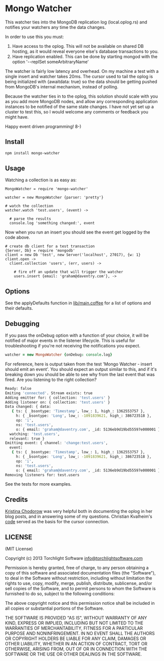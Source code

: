 # Mongo Watcher

This watcher ties into the MongoDB replication log (local.oplog.rs) and notifies your watchers any time the data changes.

In order to use this you must:

1. Have access to the oplog.  This will not be available on shared DB hosting, as it would reveal everyone else's database transactions to you.
2. Have replication enabled.  This can be done by starting mongod with the option '--replSet someArbitraryName'

The watcher is fairly low latency and overhead.  On my machine a test with a single insert and watcher takes 20ms.  The cursor used to tail the oplog is being initialized with {awaitdata: true} so the data should be getting pushed from MongoDB's internal mechanism, instead of polling.

Because the watcher ties in to the oplog, this solution should scale with you as you add more MongoDB nodes, and allow any corresponding application instances to be notified of the same state changes.  I have not yet set up a cluster to test this, so I would welcome any comments or feedback you might have.

Happy event driven programming!  8-)

## Install

```bash
npm install mongo-watcher
```

## Usage

Watching a collection is as easy as:

```coffee-script
MongoWatcher = require 'mongo-watcher'

watcher = new MongoWatcher {parser: 'pretty'}

# watch the collection
watcher.watch 'test.users', (event) ->

  # parse the results
  console.log 'something changed:', event
```

Now when you run an insert you should see the event get logged by the code above.

```coffee-script
# create db client for a test transaction
{Server, Db} = require 'mongodb'
client = new Db 'test', new Server('localhost', 27017), {w: 1}
client.open ->
  client.collection 'users', (err, users) ->

    # fire off an update that will trigger the watcher
    users.insert {email: 'graham@daventry.com'}, ->
```

## Options

See the applyDefaults function in [lib/main.coffee](https://github.com/TorchlightSoftware/mongo-watch/blob/master/lib/main.coffee) for a list of options and their defaults.

## Debugging

If you pass the onDebug option with a function of your choice, it will be notified of major events in the listener lifecycle.  This is useful for troubleshooting if you're not receiving the notifications you expect.

```coffee
watcher = new MongoWatcher {onDebug: console.log}
```

For reference, here is output taken from the test 'Mongo Watcher - insert should emit an event'.  You should expect an output similar to this, and if it's breaking down you should be able to see why from the last event that was fired.  Are you listening to the right collection?

```bash
Ready: false
Emiting 'connected'. Stream exists: true
Adding emitter for: { collection: 'test.users' }
Adding listener on: { collection: 'test.users' }
Data changed: { data:
   { ts: { _bsontype: 'Timestamp', low_: 1, high_: 1362553757 },
     h: { _bsontype: 'Long', low_: -1091839621, high_: 386723518 },
     op: 'i',
     ns: 'test.users',
     o: { email: 'graham@daventry.com', _id: 5136eb9d19bd55597e000001 } },
  watching: 'test.users',
  relevant: true }
Emitting event: { channel: 'change:test.users',
  event:
   { ts: { _bsontype: 'Timestamp', low_: 1, high_: 1362553757 },
     h: { _bsontype: 'Long', low_: -1091839621, high_: 386723518 },
     op: 'i',
     ns: 'test.users',
     o: { email: 'graham@daventry.com', _id: 5136eb9d19bd55597e000001 } } }
Removing listeners for: test.users
```

See the tests for more examples.

## Credits

[Kristina Chodorow](http://www.kchodorow.com/blog/2010/10/12/replication-internals/) was very helpful both in documenting the oplog in her blog posts, and in answering some of my questions.  Christian Kvalheim's [code](https://github.com/christkv/realtime/blob/master/lib/app/dataproviders/flow_data_provider.js) served as the basis for the cursor connection.

## LICENSE

(MIT License)

Copyright (c) 2013 Torchlight Software <info@torchlightsoftware.com>

Permission is hereby granted, free of charge, to any person obtaining
a copy of this software and associated documentation files (the
"Software"), to deal in the Software without restriction, including
without limitation the rights to use, copy, modify, merge, publish,
distribute, sublicense, and/or sell copies of the Software, and to
permit persons to whom the Software is furnished to do so, subject to
the following conditions:

The above copyright notice and this permission notice shall be
included in all copies or substantial portions of the Software.

THE SOFTWARE IS PROVIDED "AS IS", WITHOUT WARRANTY OF ANY KIND,
EXPRESS OR IMPLIED, INCLUDING BUT NOT LIMITED TO THE WARRANTIES OF
MERCHANTABILITY, FITNESS FOR A PARTICULAR PURPOSE AND
NONINFRINGEMENT. IN NO EVENT SHALL THE AUTHORS OR COPYRIGHT HOLDERS BE
LIABLE FOR ANY CLAIM, DAMAGES OR OTHER LIABILITY, WHETHER IN AN ACTION
OF CONTRACT, TORT OR OTHERWISE, ARISING FROM, OUT OF OR IN CONNECTION
WITH THE SOFTWARE OR THE USE OR OTHER DEALINGS IN THE SOFTWARE.
